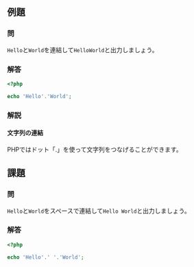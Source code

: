 ## 例題
### 問
`Hello`と`World`を連結して`HelloWorld`と出力しましょう。

### 解答
```php
<?php

echo 'Hello'.'World';

```

### 解説
#### 文字列の連結
PHPではドット「.」を使って文字列をつなげることができます。


## 課題
### 問
`Hello`と`World`をスペースで連結して`Hello World`と出力しましょう。

### 解答
```php
<?php

echo 'Hello'.' '.'World';

```
